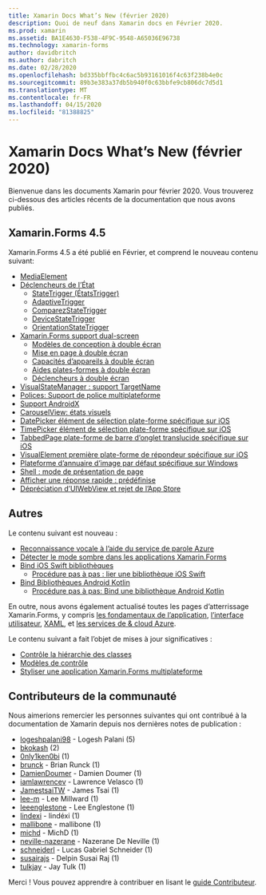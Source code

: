 ```yaml
---
title: Xamarin Docs What’s New (février 2020)
description: Quoi de neuf dans Xamarin docs en Février 2020.
ms.prod: xamarin
ms.assetid: BA1E4630-F538-4F9C-9548-A65036E96738
ms.technology: xamarin-forms
author: davidbritch
ms.author: dabritch
ms.date: 02/28/2020
ms.openlocfilehash: bd335bbffbc4c6ac5b93161016f4c63f238b4e0c
ms.sourcegitcommit: 89b3e383a37db5b940f0c63bbfe9cb806dc7d5d1
ms.translationtype: MT
ms.contentlocale: fr-FR
ms.lasthandoff: 04/15/2020
ms.locfileid: "81388825"
---
```

# <a name="xamarin-docs-whats-new-february-2020"></a>Xamarin Docs What’s New (février 2020)

Bienvenue dans les documents Xamarin pour février 2020. Vous trouverez ci-dessous des articles récents de la documentation que nous avons publiés.

## <a name="xamarinforms-45"></a>Xamarin.Forms 4.5

Xamarin.Forms 4.5 a été publié en Février, et comprend le nouveau contenu suivant:

- [MediaElement](~/xamarin-forms/user-interface/mediaelement.md)
- [Déclencheurs de l’État](~/xamarin-forms/app-fundamentals/triggers.md#state-triggers)
  - [StateTrigger (ÉtatsTrigger)](~/xamarin-forms/app-fundamentals/triggers.md#state-trigger)
  - [AdaptiveTrigger](~/xamarin-forms/app-fundamentals/triggers.md#adaptive-trigger)
  - [ComparezStateTrigger](~/xamarin-forms/app-fundamentals/triggers.md#compare-state-trigger)
  - [DeviceStateTrigger](~/xamarin-forms/app-fundamentals/triggers.md#device-state-trigger)
  - [OrientationStateTrigger](~/xamarin-forms/app-fundamentals/triggers.md#orientation-state-trigger)
- [Xamarin.Forms support dual-screen](~/xamarin-forms/app-fundamentals/dual-screen/index.md)
  - [Modèles de conception à double écran](~/xamarin-forms/app-fundamentals/dual-screen/design-patterns.md)
  - [Mise en page à double écran](~/xamarin-forms/app-fundamentals/dual-screen/twopaneview.md)
  - [Capacités d’appareils à double écran](~/xamarin-forms/app-fundamentals/dual-screen/dual-screen-info.md)
  - [Aides plates-formes à double écran](~/xamarin-forms/app-fundamentals/dual-screen/dual-screen-helper.md)
  - [Déclencheurs à double écran](~/xamarin-forms/app-fundamentals/dual-screen/triggers.md)  
- [VisualStateManager : support TargetName](~/xamarin-forms/user-interface/visual-state-manager.md#set-state-on-multiple-elements)
- [Polices: Support de police multiplateforme](~/xamarin-forms/user-interface/text/fonts.md#use-a-custom-font)
- [Support AndroidX](~/xamarin-forms/platform/android/androidx-migration.md)
- [CarouselView: états visuels](~/xamarin-forms/user-interface/carouselview/interaction.md#define-visual-states)
- [DatePicker élément de sélection plate-forme spécifique sur iOS](~/xamarin-forms/platform/ios/datepicker-selection.md)
- [TimePicker élément de sélection plate-forme spécifique sur iOS](~/xamarin-forms/platform/ios/timepicker-selection.md)
- [TabbedPage plate-forme de barre d’onglet translucide spécifique sur iOS](~/xamarin-forms/platform/ios/tabbedpage-translucent-tabbar.md)
- [VisualElement première plate-forme de répondeur spécifique sur iOS](~/xamarin-forms/platform/ios/visualelement-first-responder.md)
- [Plateforme d’annuaire d’image par défaut spécifique sur Windows](~/xamarin-forms/platform/windows/default-image-directory.md)
- [Shell : mode de présentation de page](~/xamarin-forms/app-fundamentals/shell/configuration.md#set-page-presentation-mode)
- [Afficher une réponse rapide : prédéfinise](~/xamarin-forms/user-interface/pop-ups.md#display-a-prompt)
- [Dépréciation d’UIWebView et rejet de l’App Store](~/xamarin-forms/user-interface/webview.md#uiwebview-deprecation-and-app-store-rejection-itms-90809)

## <a name="other"></a>Autres

Le contenu suivant est nouveau :

- [Reconnaissance vocale à l’aide du service de parole Azure](~/xamarin-forms/data-cloud/azure-cognitive-services/speech-recognition.md)
- [Détecter le mode sombre dans les applications Xamarin.Forms](~/xamarin-forms/user-interface/theming/dark-mode.md)
- [Bind iOS Swift bibliothèques](~/ios/platform/binding-swift/index.md)
  - [Procédure pas à pas : lier une bibliothèque iOS Swift](~/ios/platform/binding-swift/walkthrough.md)
- [Bind Bibliothèques Android Kotlin](~/android/platform/binding-kotlin-library/index.md)
  - [Procédure pas à pas: Bind une bibliothèque Android Kotlin](~/android/platform/binding-kotlin-library/walkthrough.md)

En outre, nous avons également actualisé toutes les pages d’atterrissage Xamarin.Forms, y compris [les fondamentaux de l’application](~/xamarin-forms/app-fundamentals/index.yml), [l’interface utilisateur](~/xamarin-forms/user-interface/index.yml), [XAML](~/xamarin-forms/xaml/index.yml), et [les services de & cloud Azure](~/xamarin-forms/data-cloud/index.yml).

Le contenu suivant a fait l’objet de mises à jour significatives :

- [Contrôle la hiérarchie des classes](~/xamarin-forms/internals/class-hierarchy.md)
- [Modèles de contrôle](~/xamarin-forms/app-fundamentals/templates/control-template.md)
- [Styliser une application Xamarin.Forms multiplateforme](~/get-started/quickstarts/styling.md)

## <a name="community-contributors"></a>Contributeurs de la communauté

Nous aimerions remercier les personnes suivantes qui ont contribué à la documentation de Xamarin depuis nos dernières notes de publication :

- [logeshpalani98](https://github.com/logeshpalani98) - Logesh Palani (5)
- [bkokash](https://github.com/bkokash) (2)
- [0nly1ken0bi](https://github.com/0nly1ken0bi) (1)
- [brunck](https://github.com/brunck) - Brian Runck (1)
- [DamienDoumer](https://github.com/DamienDoumer) - Damien Doumer (1)
- [iamlawrencev](https://github.com/iamlawrencev) - Lawrence Velasco (1)
- [JamestsaiTW](https://github.com/JamestsaiTW) - James Tsai (1)
- [lee-m](https://github.com/lee-m) - Lee Millward (1)
- [leeenglestone](https://github.com/leeenglestone) - Lee Englestone (1)
- [lindexi](https://github.com/lindexi) - lindéxi (1)
- [mallibone](https://github.com/mallibone) - mallibone (1)
- [michd](https://github.com/michd) - MichD (1)
- [neville-nazerane](https://github.com/neville-nazerane) - Nazerane De Neville (1)
- [schneiderl](https://github.com/schneiderl) - Lucas Gabriel Schneider (1)
- [susairajs](https://github.com/susairajs) - Delpin Susai Raj (1)
- [tulkjay](https://github.com/tulkjay) - Jay Tulk (1)

Merci ! Vous pouvez apprendre à contribuer en lisant le [guide Contributeur](https://github.com/MicrosoftDocs/xamarin-docs/blob/live/CONTRIBUTING.md).
